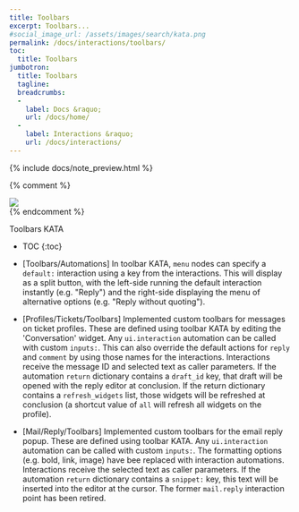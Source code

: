 ```yaml
---
title: Toolbars
excerpt: Toolbars...
#social_image_url: /assets/images/search/kata.png
permalink: /docs/interactions/toolbars/
toc:
  title: Toolbars
jumbotron:
  title: Toolbars
  tagline: 
  breadcrumbs:
  -
    label: Docs &raquo;
    url: /docs/home/
  -
    label: Interactions &raquo;
    url: /docs/interactions/
---
```


{% include docs/note_preview.html %}

{% comment %}
<div class="cerb-screenshot">
<img src="{{page.social_image_url}}" class="screenshot">
</div>
{% endcomment %}

Toolbars KATA

* TOC
{:toc}

* [Toolbars/Automations] In toolbar KATA, `menu` nodes can specify a `default:` interaction using a key from the interactions. This will display as a split button, with the left-side running the default interaction instantly (e.g. "Reply") and the right-side displaying the menu of alternative options (e.g. "Reply without quoting").

* [Profiles/Tickets/Toolbars] Implemented custom toolbars for messages on ticket profiles. These are defined using toolbar KATA by editing the 'Conversation' widget. Any `ui.interaction` automation can be called with custom `inputs:`. This can also override the default actions for `reply` and `comment` by using those names for the interactions. Interactions receive the message ID and selected text as caller parameters. If the automation `return` dictionary contains a `draft_id` key, that draft will be opened with the reply editor at conclusion. If the return dictionary contains a `refresh_widgets` list, those widgets will be refreshed at conclusion (a shortcut value of `all` will refresh all widgets on the profile).

* [Mail/Reply/Toolbars] Implemented custom toolbars for the email reply popup. These are defined using toolbar KATA. Any `ui.interaction` automation can be called with custom `inputs:`. The formatting options (e.g. bold, link, image) have bee replaced with interaction automations. Interactions receive the selected text as caller parameters. If the automation `return` dictionary contains a `snippet:` key, this text will be inserted into the editor at the cursor. The former `mail.reply` interaction point has been retired.


